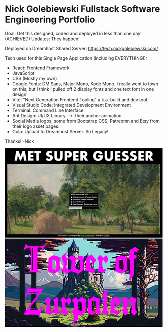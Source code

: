 # Nick Golebiewski Fullstack Software Engineering Portfolio

Goal: Get this designed, coded and deployed in less than one day! (ACHIEVED)
Updates: They happen!


Deployed on Dreamhost Shared Server: https://tech.nickgolebiewski.com/

Tech used for this Single Page Application (including EVERYTHING!):

- React: Frontend Framework 
- JavaScript
- CSS (Mostly my own)
- Google Fonts: DM Sans, Major Mono, Kode Mono. I really went to town on this, but I think I pulled off 2 display fonts and one text font in one design!
- Vite: "Next Generation Frontend Tooling" a.k.a. build and dev tool.
- Visual Studio Code: Integrated Development Environment
- Terminal: Command Line Interface
- Ant Design: UI/UX Library --> Their anchor animation.
- Social Media logos, some from Bootstrap CSS, Patreomn and Etsy from their logo asset pages.
- Gulp: Upload to Dreamhost Server. So Legacy!

Thanks!
-Nick

![Met Super Guesser](/public/images/met-super-guesser-pissaro.jpg)
![Tower of Zurpalen](/public/images/tower-of-zarpulen_titlescene.jpg)